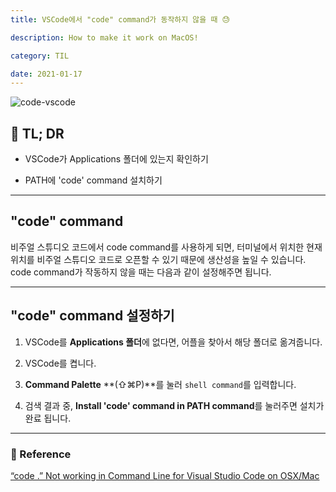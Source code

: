 ```yaml
---
title: VSCode에서 "code" command가 동작하지 않을 때 😓

description: How to make it work on MacOS!

category: TIL

date: 2021-01-17
---
```


![code-vscode](code-vscode.jpg)

## 🤦 TL; DR

- VSCode가 Applications 폴더에 있는지 확인하기

- PATH에 'code' command 설치하기

---

## "code" command

비주얼 스튜디오 코드에서 code command를 사용하게 되면, 터미널에서 위치한 현재 위치를 비주얼 스튜디오 코드로 오픈할 수 있기 때문에 생산성을 높일 수 있습니다. code command가 작동하지 않을 때는 다음과 같이 설정해주면 됩니다.

---

## "code" command 설정하기

1. VSCode를 **Applications 폴더**에 없다면, 어플을 찾아서 해당 폴더로 옮겨줍니다.

2. VSCode를 켭니다.

3. **Command Palette** **(⇧⌘P)**를 눌러 `shell command`를 입력합니다.

4. 검색 결과 중, **Install 'code' command in PATH command**를 눌러주면 설치가 완료 됩니다.

---

### 🔗 Reference

[“code .” Not working in Command Line for Visual Studio Code on OSX/Mac](https://stackoverflow.com/questions/29955500/code-not-working-in-command-line-for-visual-studio-code-on-osx-mac)
